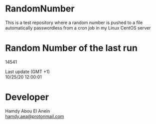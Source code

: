 # RandomNumber    
This is a test repository where a random number is pushed to a file automatically passwordless from a cron job in my Linux CentOS server    
# Random Number of the last run   
14541
      
Last update (GMT +1)    
10/25/20 12:00:01
# Developer    
Hamdy Abou El Anein   
hamdy.aea@protonmail.com

